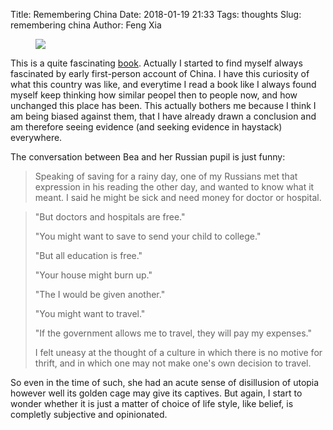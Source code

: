 Title: Remembering China
Date: 2018-01-19 21:33
Tags: thoughts
Slug: remembering china
Author: Feng Xia

<figure class="col l6 m6 s12">
  <img src="{{SITEURL}}/images/bao.jpg"/>
</figure>

This is a quite fascinating [book][1]. Actually I started to find
myself always fascinated by early first-person account of China. I
have this curiosity of what this country was like, and everytime I
read a book like I always found myself keep thinking how similar
peopel then to people now, and how unchanged this place has been. This
actually bothers me because I think I am being biased against them,
that I have already drawn a conclusion and am therefore seeing
evidence (and seeking evidence in haystack) everywhere.

[1]: https://www.amazon.com/Remembering-China-1935-1945-MVP-Exner/dp/0898231701

The conversation between Bea and her Russian pupil is just funny:

> Speaking of saving for a rainy day, one of my Russians met that
> expression in his reading the other day, and wanted to know what it
> meant. I said he might be sick and need money for doctor or
> hospital.

> "But doctors and hospitals are free."
>
> "You might want to save to send your child to college."
>
> "But all education is free."
>
> "Your house might burn up."
>
> "The I would be given another."
>
> "You might want to travel."
>
> "If the government allows me to travel, they will pay my expenses."
> 
> I felt uneasy at the thought of a culture in which there is no motive
> for thrift, and in which one may not make one's own decision to
> travel. 

So even in the time of such, she had an acute sense of disillusion of
utopia however well its golden cage may give its captives. But again,
I start to wonder whether it is just a matter of choice of life style,
like belief, is completly subjective and opinionated. 
